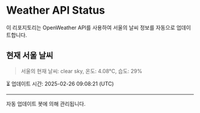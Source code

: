 
# Weather API Status

이 리포지토리는 OpenWeather API를 사용하여 서울의 날씨 정보를 자동으로 업데이트합니다.

## 현재 서울 날씨
> 서울의 현재 날씨: clear sky, 온도: 4.08°C, 습도: 29%

⏳ 업데이트 시간: 2025-02-26 09:08:21 (UTC)

---
자동 업데이트 봇에 의해 관리됩니다.
